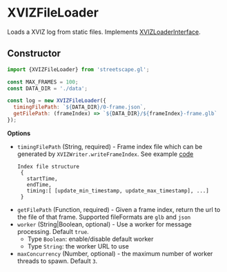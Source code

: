 # XVIZFileLoader

Loads a XVIZ log from static files. Implements [XVIZLoaderInterface](/docs/api-reference/xviz-loader-interface.md).

## Constructor

```js
import {XVIZFileLoader} from 'streetscape.gl';

const MAX_FRAMES = 100;
const DATA_DIR = './data';

const log = new XVIZFileLoader({
  timingFilePath: `${DATA_DIR}/0-frame.json`,
  getFilePath: (frameIndex) => `${DATA_DIR}/${frameIndex}-frame.glb`
});
```

**Options**
- `timingFilePath` (String, required) - Frame index file which can be generated by `XVIZWriter.writeFrameIndex`. See example [code](https://github.com/uber/streetscape.gl/blob/master/examples/converters/kitti/src/transform.js#L60)
    ```
    Index file structure
     {
       startTime,
       endTime,
       timing:[ [update_min_timestamp, update_max_timestamp], ...]
     }
    ```
- `getFilePath` (Function, required) - Given a frame index, return the url to the file of that frame. Supported fileFormats are `glb` and `json`
- `worker` (String|Boolean, optional) - Use a worker for message processing. Default `true`.
  + Type `Boolean`: enable/disable default worker
  + Type `String`: the worker URL to use
- `maxConcurrency` (Number, optional) - the maximum number of worker threads to spawn. Default `3`.
